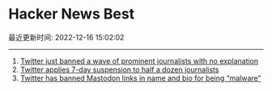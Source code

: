 # Hacker News Best

最近更新时间: 2022-12-16 15:02:02

--- 
1. [Twitter just banned a wave of prominent journalists with no explanation](https://techcrunch.com/2022/12/15/twitter-just-banned-a-wave-of-prominent-journalists-with-no-explanation/) 
2. [Twitter applies 7-day suspension to half a dozen journalists](https://www.washingtonpost.com/media/2022/12/15/twitter-journalists-suspended-musk/) 
3. [Twitter has banned Mastodon links in name and bio for being “malware”](https://mastodon.social/@danluu/109521316258129814) 
